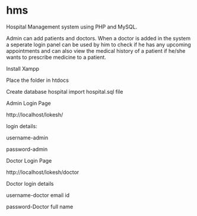 # hms
Hospital Management system using PHP and MySQL.




Admin can add patients and doctors. When a doctor is added in the system a seperate login panel can be used by him to check if he has any upcoming appointments and can also view the medical history of a patient if he/she wants to prescribe medicine to a patient.





Install Xampp




Place the folder in htdocs



Create database hospital import hospital.sql file



Admin Login Page


http://localhost/lokesh/


login details:


username-admin


password-admin




Doctor Login Page




http://localhost/lokesh/doctor




Doctor login details 








username-doctor email id




password-Doctor full name
